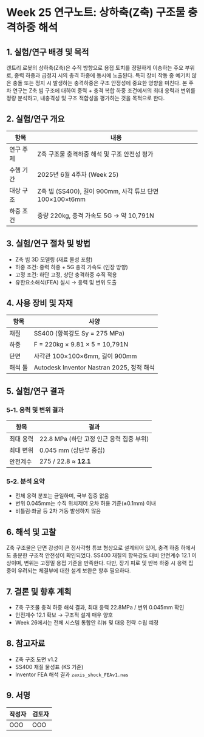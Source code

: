 # Week 25 연구노트: 상하축(Z축) 구조물 충격하중 해석

## 1. 실험/연구 배경 및 목적
갠트리 로봇의 상하축(Z축)은 수직 방향으로 용접 토치를 정밀하게 이송하는 주요 부위로, 중력 하중과 급정지 시의 충격 하중에 동시에 노출된다. 특히 장비 작동 중 예기치 않은 충돌 또는 정지 시 발생하는 충격하중은 구조 안정성에 중요한 영향을 미친다. 본 주차 연구는 Z축 빔 구조에 대하여 중력 + 충격 복합 하중 조건에서의 최대 응력과 변위를 정량 분석하고, 내충격성 및 구조 적합성을 평가하는 것을 목적으로 한다.

## 2. 실험/연구 개요
| 항목 | 내용 |
|------|------|
| 연구 주제 | Z축 구조물 충격하중 해석 및 구조 안전성 평가 |
| 수행 기간 | 2025년 6월 4주차 (Week 25) |
| 대상 구조 | Z축 빔 (SS400), 길이 900mm, 사각 튜브 단면 100×100×t6mm |
| 하중 조건 | 중량 220kg, 충격 가속도 5G → 약 10,791N

## 3. 실험/연구 절차 및 방법
- Z축 빔 3D 모델링 (재료 물성 포함)
- 하중 조건: 중력 하중 + 5G 충격 가속도 (인장 방향)
- 고정 조건: 하단 고정, 상단 충격하중 수직 적용
- 유한요소해석(FEA) 실시 → 응력 및 변위 도출

## 4. 사용 장비 및 자재
| 항목 | 사양 |
|------|------|
| 재질 | SS400 (항복강도 Sy = 275 MPa) |
| 하중 | F = 220kg × 9.81 × 5 = 10,791N |
| 단면 | 사각관 100×100×6mm, 길이 900mm |
| 해석 툴 | Autodesk Inventor Nastran 2025, 정적 해석

## 5. 실험/연구 결과
### 5-1. 응력 및 변위 결과
| 항목 | 결과 |
|------|--------|
| 최대 응력 | 22.8 MPa (하단 고정 인근 응력 집중 부위) |
| 최대 변위 | 0.045 mm (상단부 중심) |
| 안전계수 | 275 / 22.8 ≈ **12.1**

### 5-2. 분석 요약
- 전체 응력 분포는 균일하며, 국부 집중 없음
- 변위 0.045mm는 수직 위치제어 오차 허용 기준(±0.1mm) 이내
- 비틀림·좌굴 등 2차 거동 발생하지 않음

## 6. 해석 및 고찰
Z축 구조물은 단면 강성이 큰 정사각형 튜브 형상으로 설계되어 있어, 충격 하중 하에서도 충분한 구조적 안전성이 확인되었다. SS400 재질의 항복강도 대비 안전계수 12.1 이상이며, 변위는 고정밀 용접 기준을 만족한다. 다만, 장기 피로 및 반복 하중 시 응력 집중이 우려되는 체결부에 대한 설계 보완은 향후 필요하다.

## 7. 결론 및 향후 계획
- Z축 구조물 충격 하중 해석 결과, 최대 응력 22.8MPa / 변위 0.045mm 확인
- 안전계수 12.1 확보 → 구조적 설계 매우 양호
- Week 26에서는 전체 시스템 통합안 리뷰 및 대응 전략 수립 예정

## 8. 참고자료
- Z축 구조 도면 v1.2
- SS400 재질 물성표 (KS 기준)
- Inventor FEA 해석 결과 `zaxis_shock_FEAv1.nas`

## 9. 서명
| 작성자 | 검토자 |
|--------|--------|
| OOO   | OOO   |

